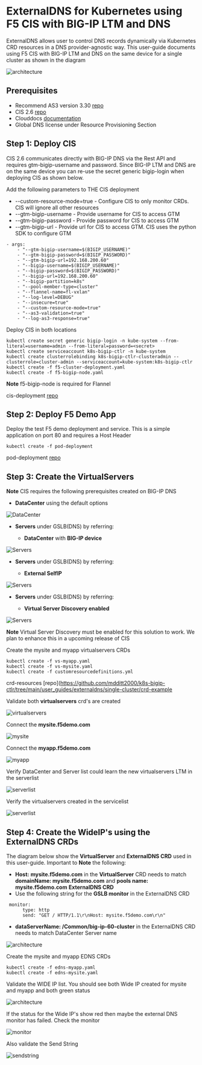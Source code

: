 # ExternalDNS for Kubernetes using F5 CIS with BIG-IP LTM and DNS

ExternalDNS allows user to control DNS records dynamically via Kubernetes CRD resources in a DNS provider-agnostic way. This user-guide documents using F5 CIS with BIG-IP LTM and DNS on the same device for a single cluster as shown in the diagram

![architecture](https://github.com/mdditt2000/k8s-bigip-ctlr/blob/main/user_guides/externaldns/single-cluster/diagram/2021-09-17_10-24-26.png)

## Prerequisites

* Recommend AS3 version 3.30 [repo](https://github.com/F5Networks/f5-appsvcs-extension/releases/tag/v3.30.0)
* CIS 2.6 [repo](coming)
* Clouddocs [documentation](https://clouddocs.f5.com/containers/latest/userguide/crd/externaldns.html)
* Global DNS license under Resource Provisioning Section

## Step 1: Deploy CIS

CIS 2.6 communicates directly with BIG-IP DNS via the Rest API and requires gtm-bigip-username and password. Since BIG-IP LTM and DNS are on the same device you can re-use the secret generic bigip-login when deploying CIS as shown below.

Add the following parameters to THE CIS deployment

* --custom-resource-mode=true - Configure CIS to only monitor CRDs. CIS will ignore all other resources
* --gtm-bigip-username - Provide username for CIS to access GTM
* --gtm-bigip-password - Provide password for CIS to access GTM
* --gtm-bigip-url - Provide url for CIS to access GTM. CIS uses the python SDK to configure GTM 

```
- args: 
    - "--gtm-bigip-username=$(BIGIP_USERNAME)"
    - "--gtm-bigip-password=$(BIGIP_PASSWORD)"
    - "--gtm-bigip-url=192.168.200.60"
    - "--bigip-username=$(BIGIP_USERNAME)"
    - "--bigip-password=$(BIGIP_PASSWORD)"
    - "--bigip-url=192.168.200.60"
    - "--bigip-partition=k8s"
    - "--pool-member-type=cluster"
    - "--flannel-name=fl-vxlan"
    - "--log-level=DEBUG"
    - "--insecure=true"
    - "--custom-resource-mode=true"
    - "--as3-validation=true"
    - "--log-as3-response=true"
```

Deploy CIS in both locations

```
kubectl create secret generic bigip-login -n kube-system --from-literal=username=admin --from-literal=password=<secret>
kubectl create serviceaccount k8s-bigip-ctlr -n kube-system
kubectl create clusterrolebinding k8s-bigip-ctlr-clusteradmin --clusterrole=cluster-admin --serviceaccount=kube-system:k8s-bigip-ctlr
kubectl create -f f5-cluster-deployment.yaml
kubectl create -f f5-bigip-node.yaml
```
**Note** f5-bigip-node is required for Flannel

cis-deployment [repo](https://github.com/mdditt2000/k8s-bigip-ctlr/tree/main/user_guides/externaldns/single-cluster/cis-deployment)

## Step 2: Deploy F5 Demo App 

Deploy the test F5 demo deployment and service. This is a simple application on port 80 and requires a Host Header

```
kubectl create -f pod-deployment
```

pod-deployment [repo](https://github.com/mdditt2000/k8s-bigip-ctlr/tree/main/user_guides/externaldns/single-cluster/pod-deployment)

## Step 3: Create the VirtualServers

**Note** CIS requires the following prerequisites created on BIG-IP DNS

* **DataCenter** using the default options

![DataCenter](https://github.com/mdditt2000/k8s-bigip-ctlr/blob/main/user_guides/externaldns/single-cluster/diagram/2021-09-17_10-49-20.png)

* **Servers** under GSLB(DNS) by referring:

    - **DataCenter** with **BIG-IP device**

![Servers](https://github.com/mdditt2000/k8s-bigip-ctlr/blob/main/user_guides/externaldns/single-cluster/diagram/2021-09-20_14-17-02.png)

* **Servers** under GSLB(DNS) by referring:

    - **External SelfIP**

![Servers](https://github.com/mdditt2000/k8s-bigip-ctlr/blob/main/user_guides/externaldns/single-cluster/diagram/2021-09-20_14-17-58.png)

* **Servers** under GSLB(DNS) by referring:

    - **Virtual Server Discovery enabled**

![Servers](https://github.com/mdditt2000/k8s-bigip-ctlr/blob/main/user_guides/externaldns/single-cluster/diagram/2021-09-20_14-18-23.png)
    
**Note** Virtual Server Discovery must be enabled for this solution to work. We plan to enhance this in a upcoming release of CIS

Create the mysite and myapp virtualservers CRDs

```
kubectl create -f vs-myapp.yaml
kubectl create -f vs-mysite.yaml
kubectl create -f customresourcedefinitions.yml
```
crd-resources [repo](https://github.com/mdditt2000/k8s-bigip-ctlr/tree/main/user_guides/externaldns/single-cluster/crd-example

Validate both **virtualservers** crd's are created

![virtualservers](https://github.com/mdditt2000/k8s-bigip-ctlr/blob/main/user_guides/externaldns/single-cluster/diagram/2021-09-17_13-39-20.png)

Connect the **mysite.f5demo.com**

![mysite](https://github.com/mdditt2000/k8s-bigip-ctlr/blob/main/user_guides/externaldns/single-cluster/diagram/2021-09-17_13-40-14.png)

Connect the **myapp.f5demo.com**

![myapp](https://github.com/mdditt2000/k8s-bigip-ctlr/blob/main/user_guides/externaldns/single-cluster/diagram/2021-09-17_13-39-58.png)

Verify DataCenter and Server list could learn the new virtualservers LTM in the serverlist

![serverlist](https://github.com/mdditt2000/k8s-bigip-ctlr/blob/main/user_guides/externaldns/single-cluster/diagram/2021-09-17_13-47-58.png)

Verify the virtualservers created in the servicelist

![serverlist](https://github.com/mdditt2000/k8s-bigip-ctlr/blob/main/user_guides/externaldns/single-cluster/diagram/2021-09-17_13-50-05.png)

## Step 4: Create the WideIP's using the ExternalDNS CRDs

The diagram below show the **VirtualServer** and **ExternalDNS CRD** used in this user-guide. Important to **Note** the following:

* **Host:** **mysite.f5demo.com** in the **VirtualServer** CRD needs to match **domainName: mysite.f5demo.com** and **pools name: mysite.f5demo.com** **ExternalDNS CRD**
* Use the following string for the **GSLB monitor** in the ExternalDNS CRD

```
 monitor:
      type: http
      send: "GET / HTTP/1.1\r\nHost: mysite.f5demo.com\r\n"
```

* **dataServerName: /Common/big-ip-60-cluster** in the ExternalDNS CRD needs to match DataCenter Server name

![architecture](https://github.com/mdditt2000/k8s-bigip-ctlr/blob/main/user_guides/externaldns/single-cluster/diagram/2021-09-17_10-25-22.png)

Create the mysite and myapp EDNS CRDs

```
kubectl create -f edns-myapp.yaml
kubectl create -f edns-mysite.yaml
```

Validate the WIDE IP list. You should see both Wide IP created for mysite and myapp and both green status

![architecture](https://github.com/mdditt2000/k8s-bigip-ctlr/blob/main/user_guides/externaldns/single-cluster/diagram/2021-09-20_15-14-10.png)

If the status for the Wide IP's show red then maybe the external DNS monitor has failed. Check the monitor

![monitor](https://github.com/mdditt2000/k8s-bigip-ctlr/blob/main/user_guides/externaldns/single-cluster/diagram/2021-09-20_15-20-20.png)

Also validate the Send String

![sendstring](https://github.com/mdditt2000/k8s-bigip-ctlr/blob/main/user_guides/externaldns/single-cluster/diagram/2021-09-20_15-21-00.png)